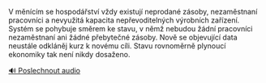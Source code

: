 
V měnícím se hospodářství vždy existují neprodané zásoby, nezaměstnaní pracovníci a nevyužitá kapacita nepřevoditelných výrobních zařízení. Systém se pohybuje směrem ke stavu, v němž nebudou žádní pracovníci nezaměstnaní ani žádné přebytečné zásoby. Nově se objevující data neustále odkláněj kurz k novému cíli. Stavu rovnoměrně plynoucí ekonomiky tak není nikdy dosaženo.

[🔊 Poslechnout audio](/data/7-paragraphs/audio/chapter_103/para_008-V-mncm-se-hospodstv-vdy-existuj-neprodan.mp3)
